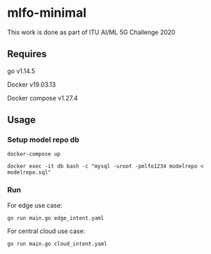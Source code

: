 # mlfo-minimal
This work is done as part of ITU AI/ML 5G Challenge 2020

## Requires
go v1.14.5

Docker v19.03.13

Docker compose v1.27.4

## Usage
### Setup model repo db

`docker-compose up`

`docker exec -it db bash -c "mysql -uroot -pmlfo1234 modelrepo < modelrepo.sql"`

### Run

For edge use case:

`go run main.go edge_intent.yaml`

For central cloud use case:

`go run main.go cloud_intent.yaml`
